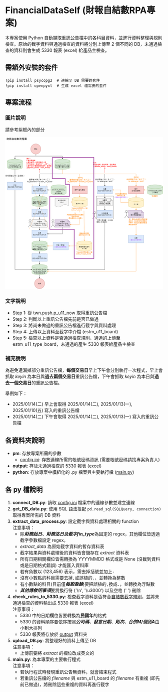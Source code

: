 # FinancialDataSelf (財報自結數RPA專案)
本專案使用 Python 自動擷取重訊公告檔中的各科目資料，並進行資料整理與規則檢查。原始的截字資料與通過檢查的資料將分別上傳至 2 個不同的 DB，未通過檢查的資料則會生成 5330 報表 (excel) 給產品主檢查。

## 需額外安裝的套件
```
!pip install psycopg2  # 連線至 DB 需要的套件
!pip install openpyxl  # 生成 excel 檔需要的套件
```
## 專案流程
### 圖片說明
請參考紫框內的部分

![流程圖](財務自結數流程_RPA.png)

### 文字說明
 - Step 1: 從 twn.push.p_u11_now 取得重訊公告檔  
 - Step 2: 判斷以上重訊公告檔先前是否已做過  
 - Step 3: 將尚未做過的重訊公告檔進行截字與資料處理  
 - Step 4: 上傳以上資料至截字中介檔 (estm_u11_board)  
 - Step 5: 檢查以上資料是否通過檢查規則，通過的上傳至 estm_u11_type_board，未通過的產生 5330 報表給產品主檢查

### 補充說明
為避免遺漏掉部分重訊公告檔，**每個交易日**早上下午會分別執行一次程式，早上會抓取 *keyin* 為本日與**過去兩個交易日**重訊公告檔，下午會抓取 *keyin* 為本日與**過去一個交易日**的重訊公告檔。  
  
舉例如下：  
 - 2025/01/14(二) 早上會取得 2025/01/14(二), 2025/01/13(一), 2025/01/10(五) 寫入的重訊公告檔  
 - 2025/01/14(二) 下午會取得 2025/01/14(二), 2025/01/13(一) 寫入的重訊公告檔


## 各資料夾說明
 - **pm**: 存放專案所需的參數
   - [config.ini](pm/config.ini): 存放連線所需的帳號密碼資訊 (需要帳號密碼請找專案負責人)
 - **output**: 存放未通過檢查的 5330 報表 (excel)
 - **python**: 存放專案中模組化的 .py 檔案與主要執行檔 ([main.py](python/main.py))

## 各 py 檔說明
1. **connect_DB.py**: 讀取 [config.ini](pm/config.ini) 檔案中的連線參數並建立連線
2. **get_DB_data.py**: 使用 SQL 語法搭配 `pd.read_sql(SQLQuery, connection)` 取得專案所需的 DB 資料
3. **extract_data_process.py**: 設定截字與資料處理相關的 function  
  注意事項：
    - 除***財務起日、財務迄日及截字fin_type***為固定的 regex，其他欄位皆透過截字參數檔設定 regex。
    - *extract_data* 為原始截字資料的暫存資料表
    - 截字結果與資料處理後的資料皆會儲存在 *extract* 資料表
    - 所有日期相關欄位皆需轉換為 YYYYMMDD 格式或是 None (沒截到資料或是日期格式錯誤) 才能匯入資料庫
    - 若有負數以 (123,456) 表示，需去掉括號並加上`-`
    - 沒有小數點的科目需要去掉`,`或誤植的`.`，並轉換為整數
    - 有小數點的科目(目前僅***每股盈餘***)要把誤植的`,`換成`.`，並轉換為浮點數
    - ***其他應敘明事項***要將換行符 ('\n', '\u3000') 以及空格 (' ') 刪除
4. **check_rules_to_5330.py**: 檢查截字資料是否符合[自結數截字規則](自結數截字規則20250115.docx)，並將未通過檢查的資料輸出成 5330 報表 (excel)  
  注意事項：
    - 5330 中的日期欄位皆要轉換為**民國年**的格式
    - 5330 的資料順序要依序按照***公司碼、發言日期、則次、合併M/個別A***由小到大排列
    - 5330 報表將存放於 [output](output) 資料夾
5. **upload_DB.py**: 將整理好的資料上傳至 DB  
  注意事項：
    - 上傳前要將 *extract* 的欄位改成英文的
6. **main.py**: 為本專案的主要執行程式  
  注意事項：
    - 若執行程式時發現重訊公告無資料，就會結束程式
    - 若重訊公告檔的 *filename* 與 estm_u11_board 的 *filename* 有重複 (即先前已做過)，將刪除這些重複的資料再進行截字

